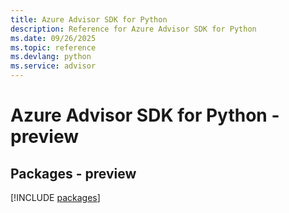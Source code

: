 ```yaml
---
title: Azure Advisor SDK for Python
description: Reference for Azure Advisor SDK for Python
ms.date: 09/26/2025
ms.topic: reference
ms.devlang: python
ms.service: advisor
---
```

# Azure Advisor SDK for Python - preview
## Packages - preview
[!INCLUDE [packages](advisor-index.md)]